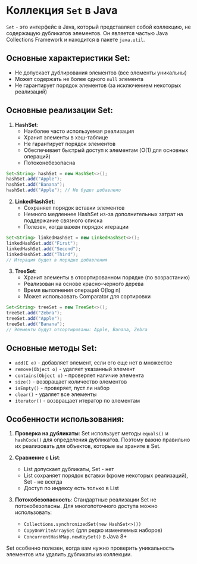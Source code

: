 # Коллекция `Set` в Java

`Set` - это интерфейс в Java, который представляет собой коллекцию, не содержащую дубликатов элементов. Он является частью Java Collections Framework и находится в пакете `java.util`.

## Основные характеристики Set:
- Не допускает дублирования элементов (все элементы уникальны)
- Может содержать не более одного `null` элемента
- Не гарантирует порядок элементов (за исключением некоторых реализаций)

## Основные реализации Set:

1. **HashSet**:
   - Наиболее часто используемая реализация
   - Хранит элементы в хэш-таблице
   - Не гарантирует порядок элементов
   - Обеспечивает быстрый доступ к элементам (O(1) для основных операций)
   - Потоконебезопасна

```java
Set<String> hashSet = new HashSet<>();
hashSet.add("Apple");
hashSet.add("Banana");
hashSet.add("Apple"); // Не будет добавлено
```

2. **LinkedHashSet**:
   - Сохраняет порядок вставки элементов
   - Немного медленнее HashSet из-за дополнительных затрат на поддержание связного списка
   - Полезен, когда важен порядок итерации

```java
Set<String> linkedHashSet = new LinkedHashSet<>();
linkedHashSet.add("First");
linkedHashSet.add("Second");
linkedHashSet.add("Third");
// Итерация будет в порядке добавления
```

3. **TreeSet**:
   - Хранит элементы в отсортированном порядке (по возрастанию)
   - Реализован на основе красно-черного дерева
   - Время выполнения операций O(log n)
   - Может использовать Comparator для сортировки

```java
Set<String> treeSet = new TreeSet<>();
treeSet.add("Zebra");
treeSet.add("Apple");
treeSet.add("Banana");
// Элементы будут отсортированы: Apple, Banana, Zebra
```

## Основные методы Set:

- `add(E e)` - добавляет элемент, если его еще нет в множестве
- `remove(Object o)` - удаляет указанный элемент
- `contains(Object o)` - проверяет наличие элемента
- `size()` - возвращает количество элементов
- `isEmpty()` - проверяет, пуст ли набор
- `clear()` - удаляет все элементы
- `iterator()` - возвращает итератор по элементам

## Особенности использования:

1. **Проверка на дубликаты**:
   Set использует методы `equals()` и `hashCode()` для определения дубликатов. Поэтому важно правильно их реализовать для объектов, которые вы храните в Set.

2. **Сравнение с List**:
   - List допускает дубликаты, Set - нет
   - List сохраняет порядок вставки (кроме некоторых реализаций), Set - не всегда
   - Доступ по индексу есть только в List

3. **Потокобезопасность**:
   Стандартные реализации Set не потокобезопасны. Для многопоточного доступа можно использовать:
   - `Collections.synchronizedSet(new HashSet<>())`
   - `CopyOnWriteArraySet` (для редко изменяемых наборов)
   - `ConcurrentHashMap.newKeySet()` в Java 8+

Set особенно полезен, когда вам нужно проверить уникальность элементов или удалить дубликаты из коллекции.